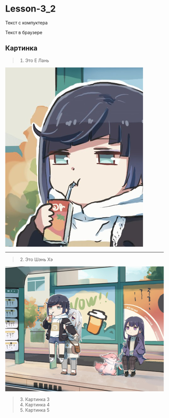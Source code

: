 ﻿# Lesson-3_2

Текст с компуктера

Текст в браузере

## Картинка

> 1. Это Е Лань

![e_lan](e_lan.jpg)

---

> 2. Это Шэнь Хэ

![Shen_He](shen_he.jpg)

>3. Картинка 3
>4. Картинка 4
>5. Картинка 5